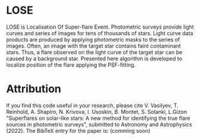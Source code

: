 # LOSE
LOSE is Localisation Of Super-flare Event. 
Photometric surveys provide light curves and series of images 
for tens of thousands of stars. Light curve data products
are produced by applying photometric masks to the series of images.
Often, an image with the target star contains faint contaminant stars.
Thus, a flare observed on the light curve of the target star can be 
caused by a background star. Presented here algorithm is developed to 
localize position of the flare applying the PSF-fitting.


# Attribution
If you find this code useful in your research, please cite V. Vasilyev, 
T. Reinhold, A. Shapiro, N. Krivova, I. Usoskin, B. Montet, S. Solanki, 
L.Gizon "Superflares on solar-like stars: A new method for identifying the true 
flare sources in photometric surveys", submitted to  Astronomy and Astrophysics  (2022). 
The BibTeX entry for the paper is: (comming soon)

